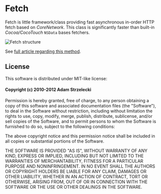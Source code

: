 Fetch
=====

Fetch is little framework/class providing fast asynchronous in-order HTTP fetch based on *CoreNetwork*. This class is significantly faster than built-in *Cocoa/CocoTouch* `NSData` bases fetchers.

![Fetch structure](Fetch.framework/raw/master/Fetch.png)

See [full article regarding this method](http://www.nanoant.com/programming/streaming-thumbnails-smoothly-using-http-in-your-iphone-app).

License
-------

This software is distributed under MIT-like license:

#### Copyright (c) 2010-2012 Adam Strzelecki

Permission is hereby granted, free of charge, to any person obtaining
a copy of this software and associated documentation files (the
"Software"), to deal in the Software without restriction, including
without limitation the rights to use, copy, modify, merge, publish,
distribute, sublicense, and/or sell copies of the Software, and to
permit persons to whom the Software is furnished to do so, subject to
the following conditions:

The above copyright notice and this permission notice shall be
included in all copies or substantial portions of the Software.

THE SOFTWARE IS PROVIDED "AS IS", WITHOUT WARRANTY OF ANY KIND,
EXPRESS OR IMPLIED, INCLUDING BUT NOT LIMITED TO THE WARRANTIES OF
MERCHANTABILITY, FITNESS FOR A PARTICULAR PURPOSE AND
NONINFRINGEMENT. IN NO EVENT SHALL THE AUTHORS OR COPYRIGHT HOLDERS BE
LIABLE FOR ANY CLAIM, DAMAGES OR OTHER LIABILITY, WHETHER IN AN ACTION
OF CONTRACT, TORT OR OTHERWISE, ARISING FROM, OUT OF OR IN CONNECTION
WITH THE SOFTWARE OR THE USE OR OTHER DEALINGS IN THE SOFTWARE.
